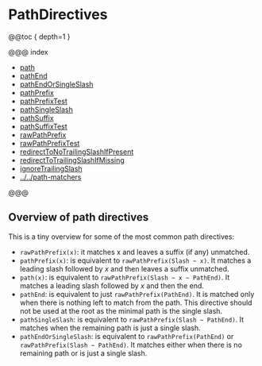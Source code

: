 # PathDirectives

@@toc { depth=1 }

@@@ index

* [path](path.md)
* [pathEnd](pathEnd.md)
* [pathEndOrSingleSlash](pathEndOrSingleSlash.md)
* [pathPrefix](pathPrefix.md)
* [pathPrefixTest](pathPrefixTest.md)
* [pathSingleSlash](pathSingleSlash.md)
* [pathSuffix](pathSuffix.md)
* [pathSuffixTest](pathSuffixTest.md)
* [rawPathPrefix](rawPathPrefix.md)
* [rawPathPrefixTest](rawPathPrefixTest.md)
* [redirectToNoTrailingSlashIfPresent](redirectToNoTrailingSlashIfPresent.md)
* [redirectToTrailingSlashIfMissing](redirectToTrailingSlashIfMissing.md)
* [ignoreTrailingSlash](ignoreTrailingSlash.md)
* [../../path-matchers](../../path-matchers.md)

@@@

<a id="overview-path"></a>
## Overview of path directives

This is a tiny overview for some of the most common path directives:

* `rawPathPrefix(x)`: it matches x and leaves a suffix (if any) unmatched.
* `pathPrefix(x)`: is equivalent to `rawPathPrefix(Slash ~ x)`. It matches a leading slash followed by _x_ and then leaves a suffix unmatched.
* `path(x)`: is equivalent to `rawPathPrefix(Slash ~ x ~ PathEnd)`. It matches a leading slash followed by _x_ and then the end.
* `pathEnd`: is equivalent to just `rawPathPrefix(PathEnd)`. It is matched only when there is nothing left to match from the path. This directive should not be used at the root as the minimal path is the single slash.
* `pathSingleSlash`: is equivalent to `rawPathPrefix(Slash ~ PathEnd)`. It matches when the remaining path is just a single slash.
* `pathEndOrSingleSlash`: is equivalent to `rawPathPrefix(PathEnd)` or `rawPathPrefix(Slash ~ PathEnd)`. It matches either when there is no remaining path or is just a single slash.
